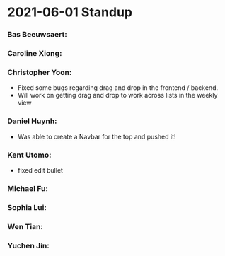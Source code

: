 # 2021-06-01 Standup

### **Bas Beeuwsaert:**

### **Caroline Xiong:**

### **Christopher Yoon:**
- Fixed some bugs regarding drag and drop in the frontend / backend.
- Will work on getting drag and drop to work across lists in the weekly view

### **Daniel Huynh:**
- Was able to create a Navbar for the top and pushed it!

### **Kent Utomo:**
- fixed edit bullet

### **Michael Fu:**

### **Sophia Lui:** 

### **Wen Tian:**

### **Yuchen Jin:**